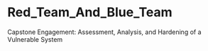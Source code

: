 # Red_Team_And_Blue_Team
Capstone Engagement: Assessment, Analysis, and Hardening of a Vulnerable System


